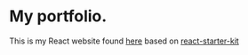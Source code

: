# My portfolio.
This is my React website found [here](http://www.pomerleaudesign.com) based on [react-starter-kit](https://github.com/kriasoft/react-starter-kit)
